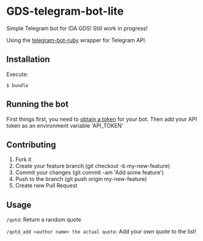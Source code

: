 # GDS-telegram-bot-lite

Simple Telegram bot for IDA GDS!
Still work in progress!

Using the  [telegram-bot-ruby](https://github.com/atipugin/telegram-bot-ruby) wrapper for Telegram API.

## Installation
Execute:

```shell
$ bundle
```

## Running the bot

First things first, you need to [obtain a token](https://core.telegram.org/bots#botfather) for your bot. Then add your API token as an environment variable 'API_TOKEN'

## Contributing

1. Fork it
2. Create your feature branch (git checkout -b my-new-feature)
3. Commit your changes (git commit -am 'Add some feature')
4. Push to the branch (git push origin my-new-feature)
5. Create new Pull Request

## Usage

`/qotd`: Return a random quote

`/qotd_add <author name> the actual quote`: Add your own quote to the list!

